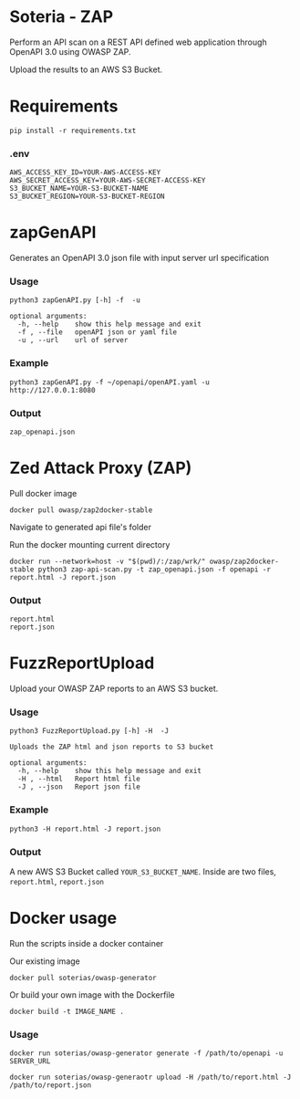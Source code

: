 # Soteria - ZAP
Perform an API scan on a REST API defined web application through OpenAPI 3.0 using OWASP ZAP.

Upload the results to an AWS S3 Bucket.

# Requirements
```
pip install -r requirements.txt
```
### .env
```
AWS_ACCESS_KEY_ID=YOUR-AWS-ACCESS-KEY
AWS_SECRET_ACCESS_KEY=YOUR-AWS-SECRET-ACCESS-KEY
S3_BUCKET_NAME=YOUR-S3-BUCKET-NAME
S3_BUCKET_REGION=YOUR-S3-BUCKET-REGION
```
# zapGenAPI
Generates an OpenAPI 3.0 json file with input server url specification
### Usage
```
python3 zapGenAPI.py [-h] -f  -u

optional arguments:
  -h, --help    show this help message and exit
  -f , --file   openAPI json or yaml file
  -u , --url    url of server
```
  
### Example
```
python3 zapGenAPI.py -f ~/openapi/openAPI.yaml -u http://127.0.0.1:8080
```
### Output
```
zap_openapi.json
```

# Zed Attack Proxy (ZAP)
Pull docker image


```
docker pull owasp/zap2docker-stable
```
Navigate to generated api file's folder

Run the docker mounting current directory
```
docker run --network=host -v "$(pwd)/:/zap/wrk/" owasp/zap2docker-stable python3 zap-api-scan.py -t zap_openapi.json -f openapi -r report.html -J report.json
```
### Output
```
report.html
report.json
```
# FuzzReportUpload
Upload your OWASP ZAP reports to an AWS S3 bucket.

### Usage
```
python3 FuzzReportUpload.py [-h] -H  -J

Uploads the ZAP html and json reports to S3 bucket

optional arguments:
  -h, --help    show this help message and exit
  -H , --html   Report html file
  -J , --json   Report json file
```
### Example
```
python3 -H report.html -J report.json
```
### Output
A new AWS S3 Bucket called `YOUR_S3_BUCKET_NAME`. Inside are two files, `report.html`, `report.json`

# Docker usage
Run the scripts inside a docker container

Our existing image
```
docker pull soterias/owasp-generator
```
Or build your own image with the Dockerfile
```
docker build -t IMAGE_NAME .
```
### Usage
```
docker run soterias/owasp-generator generate -f /path/to/openapi -u SERVER_URL

docker run soterias/owasp-generaotr upload -H /path/to/report.html -J /path/to/report.json
```
